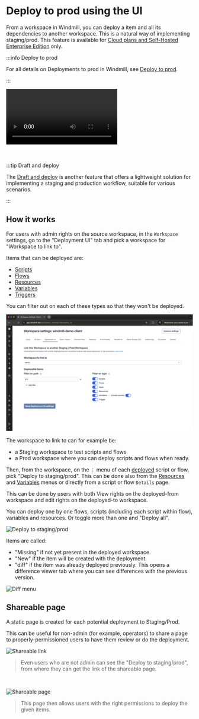 # Deploy to prod using the UI

From a workspace in Windmill, you can deploy a item and all its dependencies to another workspace. This is a natural way of implementing staging/prod. This feature is available for [Cloud plans and Self-Hosted Enterprise Edition](/pricing) only.

:::info Deploy to prod

For all details on Deployments to prod in Windmill, see [Deploy to prod](../../advanced/12_deploy_to_prod/index.mdx).

:::

<video
    className="border-2 rounded-xl object-cover w-full h-full dark:border-gray-800"
    controls
    id="main-video"
    src="/videos/staging_prod.mp4"
/>

<br/>

:::tip Draft and deploy

The [Draft and deploy](../0_draft_and_deploy/index.mdx) is another feature that offers a lightweight solution for implementing a staging and production workflow, suitable for various scenarios.

:::

## How it works

For users with admin rights on the source workspace, in the `Workspace` settings, go to the "Deployment UI" tab and pick a workspace for "Workspace to link to".

Items that can be deployed are:
- [Scripts](../../script_editor/index.mdx)
- [Flows](../../flows/1_flow_editor.mdx)
- [Resources](../3_resources_and_types/index.mdx)
- [Variables](../2_variables_and_secrets/index.mdx)
- [Triggers](../../getting_started/8_triggers/index.mdx)

You can filter out on each of these types so that they won't be deployed.

![Link to a workspace](./workspace_to_link_to.png 'Link to a workspace')

The workspace to link to can for example be:

- a Staging workspace to test scripts and flows
- a Prod workspace where you can deploy scripts and flows when ready.

Then, from the workspace, on the `⋮` menu of each [deployed](../0_draft_and_deploy/index.mdx#deployed-version) script or flow, pick "Deploy to staging/prod". This can be done also from the [Resources](../3_resources_and_types/index.mdx) and [Variables](../2_variables_and_secrets/index.mdx) menus or directly from a script or flow `Details` page.

This can be done by users with both View rights on the deployed-from workspace and edit rights on the deployed-to workspace.

You can deploy one by one flows, scripts (including each script within flow), variables and resources. Or toggle more than one and "Deploy all".

![Deploy to staging/prod](./deploy_to_staging_prod.png.webp 'Deploy to staging/prod')

Items are called:

- "Missing" if not yet present in the deployed workspace.
- "New" if the item will be created with the deployment.
- "diff" if the item was already deployed previously. This opens a difference viewer tab where you can see differences with the previous version.

![Diff menu](./diff_menu.png.webp 'Diff menu')

## Shareable page

A static page is created for each potential deployment to Staging/Prod.

This can be useful for non-admin (for example, operators) to share a page to properly-permissioned users to have them review or do the deployment.

![Shareable link](./shareable_link.png.webp 'Shareable link')

> Even users who are not admin can see the "Deploy to staging/prod", from where they can get the link of the shareable page.

<br/>

![Shareable page](./shareable_page.png.webp 'Shareable page')

> This page then allows users with the right permissions to deploy the given items.
